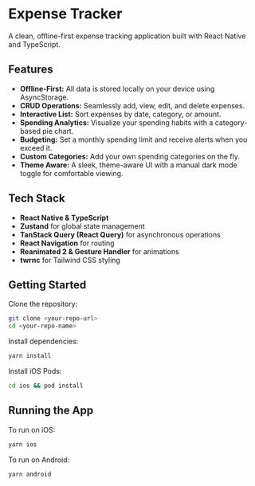 # Expense Tracker

A clean, offline-first expense tracking application built with React Native and TypeScript.

## Features

- **Offline-First:** All data is stored locally on your device using AsyncStorage.
- **CRUD Operations:** Seamlessly add, view, edit, and delete expenses.
- **Interactive List:** Sort expenses by date, category, or amount.
- **Spending Analytics:** Visualize your spending habits with a category-based pie chart.
- **Budgeting:** Set a monthly spending limit and receive alerts when you exceed it.
- **Custom Categories:** Add your own spending categories on the fly.
- **Theme Aware:** A sleek, theme-aware UI with a manual dark mode toggle for comfortable viewing.

## Tech Stack

- **React Native & TypeScript**
- **Zustand** for global state management
- **TanStack Query (React Query)** for asynchronous operations
- **React Navigation** for routing
- **Reanimated 2 & Gesture Handler** for animations
- **twrnc** for Tailwind CSS styling

## Getting Started

Clone the repository:

```bash
git clone <your-repo-url>
cd <your-repo-name>
```

Install dependencies:

```bash
yarn install
```

Install iOS Pods:

```bash
cd ios && pod install
```

## Running the App

To run on iOS:

```bash
yarn ios
```

To run on Android:

```bash
yarn android
```
